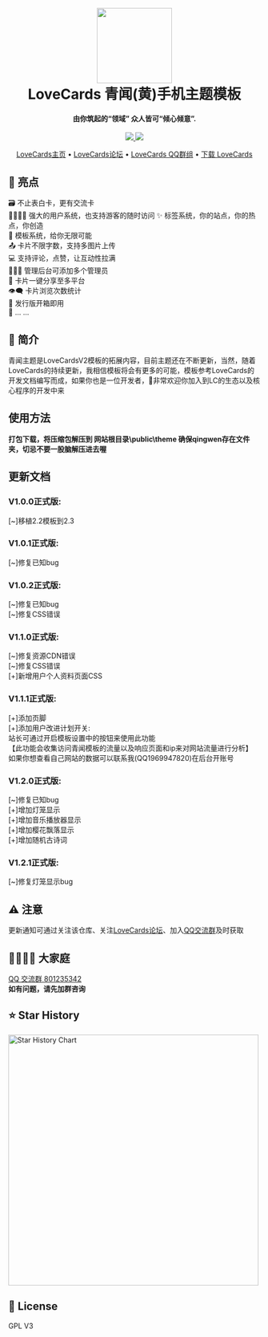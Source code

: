 <h1 align="center">
  <br>
  <a href="https://lovecards.cn/" alt="logo" ><img src="https://s11.ax1x.com/2024/01/11/pFCilx1.png" width="150"/></a>
  <br>
  LoveCards 青闻(黄)手机主题模板
  <br>
</h1>
<h4 align="center">由你筑起的“领域” 众人皆可“倾心倾意”.</h4>

<p align="center">
  <a href="https://github.com/zhiguai/LoveCards/releases">
    <img src="https://img.shields.io/github/v/release/LCRCheney/LoveCardsV2-QWtemplate?include_prereleases&style=flat-square" />
  </a>
  <img src="https://img.shields.io/github/stars/LCRCheney/LoveCardsV2-QWtemplate?style=social">
</p>

<p align="center">
  <a href="https://lovecards.cn">LoveCards主页</a> •
  <a href="https://forum.lovecards.cn">LoveCards论坛</a> •
  <a href="https://jq.qq.com/?_wv=1027&k=QTRjFYyB">LoveCards QQ群组</a> •
  <a href="https://github.com/zhiguai/LoveCards/releases">下载 LoveCards</a>
</p>

## 🌟 亮点

🗃️ 不止表白卡，更有交流卡  
👨‍👩‍👧‍👦 强大的用户系统，也支持游客的随时访问
✨ 标签系统，你的站点，你的热点，你创造  
💙 模板系统，给你无限可能  
📤 卡片不限字数，支持多图片上传  
💻 支持评论，点赞，让互动性拉满  
👩‍👧‍👦 管理后台可添加多个管理员  
🔗 卡片一键分享至多平台  
👁️‍🗨️ 卡片浏览次数统计  
🚀 发行版开箱即用  
🌈 ... ...

## 👀 简介

青闻主题是LoveCardsV2模板的拓展内容，目前主题还在不断更新，当然，随着LoveCards的持续更新，我相信模板将会有更多的可能，模板参考LoveCards的开发文档编写而成，如果你也是一位开发者，🥰非常欢迎你加入到LC的生态以及核心程序的开发中来
## 使用方法
 **打包下载，将压缩包解压到 网站根目录\public\theme 确保qingwen存在文件夹，切忌不要一股脑解压进去喔**  
 
## 更新文档
  ### V1.0.0正式版:
[~]移植2.2模板到2.3  

  ### V1.0.1正式版:
[~]修复已知bug  

  ### V1.0.2正式版:
[~]修复已知bug  
[~]修复CSS错误  

  ### V1.1.0正式版:
[~]修复资源CDN错误  
[~]修复CSS错误  
  [+]新增用户个人资料页面CSS  

  ### V1.1.1正式版:
  [+]添加页脚  
  [+]添加用户改进计划开关:    
    站长可通过开启模板设置中的按钮来使用此功能  
    【此功能会收集访问青闻模板的流量以及响应页面和ip来对网站流量进行分析】  
    如果你想查看自己网站的数据可以联系我(QQ1969947820)在后台开账号  

  ### V1.2.0正式版:
[~]修复已知bug  
  [+]增加灯笼显示  
  [+]增加音乐播放器显示  
  [+]增加樱花飘落显示  
  [+]增加随机古诗词  
  
  ### V1.2.1正式版:  
[~]修复灯笼显示bug  


## ⚠️ 注意

更新通知可通过关注该仓库、关注[LoveCards论坛](https://forum.lovecards.cn)、加入[QQ交流群](https://jq.qq.com/?_wv=1027&k=QTRjFYyB)及时获取  

## 👯‍♀️👯‍♂ 大家庭

<a href="https://jq.qq.com/?_wv=1027&k=QTRjFYyB">QQ 交流群 801235342</a>  
**如有问题，请先加群咨询**

## ⭐ Star History

<a href="https://github.com/LCRCheney/LoveCardsV2-QWtemplate/stargazers">
    <img width="500" alt="Star History Chart" src="https://api.star-history.com/svg?repos=LCRCheney/LoveCardsV2-QWtemplate&type=Date">
</a> 

## 📜 License
GPL V3
